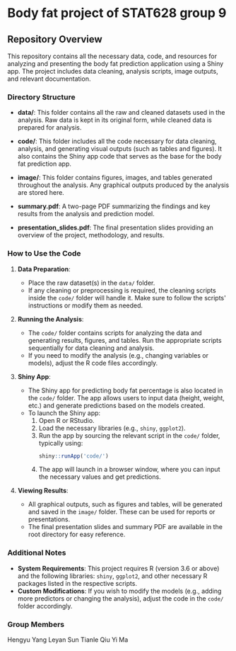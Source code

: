 # Body fat project of STAT628 group 9

## Repository Overview

This repository contains all the necessary data, code, and resources for analyzing and presenting the body fat prediction application using a Shiny app. The project includes data cleaning, analysis scripts, image outputs, and relevant documentation.

### Directory Structure

- **data/**: This folder contains all the raw and cleaned datasets used in the analysis. Raw data is kept in its original form, while cleaned data is prepared for analysis.
  
- **code/**: This folder includes all the code necessary for data cleaning, analysis, and generating visual outputs (such as tables and figures). It also contains the Shiny app code that serves as the base for the body fat prediction app.
  
- **image/**: This folder contains figures, images, and tables generated throughout the analysis. Any graphical outputs produced by the analysis are stored here.
  
- **summary.pdf**: A two-page PDF summarizing the findings and key results from the analysis and prediction model.
  
- **presentation_slides.pdf**: The final presentation slides providing an overview of the project, methodology, and results.

### How to Use the Code

1. **Data Preparation**:
   - Place the raw dataset(s) in the `data/` folder.
   - If any cleaning or preprocessing is required, the cleaning scripts inside the `code/` folder will handle it. Make sure to follow the scripts' instructions or modify them as needed.

2. **Running the Analysis**:
   - The `code/` folder contains scripts for analyzing the data and generating results, figures, and tables. Run the appropriate scripts sequentially for data cleaning and analysis.
   - If you need to modify the analysis (e.g., changing variables or models), adjust the R code files accordingly.

3. **Shiny App**:
   - The Shiny app for predicting body fat percentage is also located in the `code/` folder. The app allows users to input data (height, weight, etc.) and generate predictions based on the models created.
   - To launch the Shiny app:
     1. Open R or RStudio.
     2. Load the necessary libraries (e.g., `shiny`, `ggplot2`).
     3. Run the app by sourcing the relevant script in the `code/` folder, typically using:
        ```R
        shiny::runApp('code/')
        ```
     4. The app will launch in a browser window, where you can input the necessary values and get predictions.

4. **Viewing Results**:
   - All graphical outputs, such as figures and tables, will be generated and saved in the `image/` folder. These can be used for reports or presentations.
   - The final presentation slides and summary PDF are available in the root directory for easy reference.

### Additional Notes
- **System Requirements**: This project requires R (version 3.6 or above) and the following libraries: `shiny`, `ggplot2`, and other necessary R packages listed in the respective scripts.
- **Custom Modifications**: If you wish to modify the models (e.g., adding more predictors or changing the analysis), adjust the code in the `code/` folder accordingly.

### Group Members
Hengyu Yang
Leyan Sun
Tianle Qiu
Yi Ma
